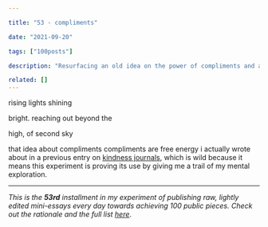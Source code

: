 ```yaml
---

title: "53 - compliments"

date: "2021-09-20"

tags: ["100posts"]

description: "Resurfacing an old idea on the power of compliments and a poem on second sky"

related: []
---
```


rising lights shining

bright. reaching out beyond the

high, of second sky

  

that idea about compliments compliments are free energy i actually wrote about in a previous entry on [kindness journals](spencerchang.substack.com/p/kindness-journal-mini-43100), which is wild because it means this experiment is proving its use by giving me a trail of my mental exploration.

---

*This is the **53rd** installment in my experiment of publishing raw, lightly edited mini-essays every day towards achieving 100 public pieces. Check out the rationale and the full list [here](https://www.spencerchang.me/experiments/100posts/)*.

